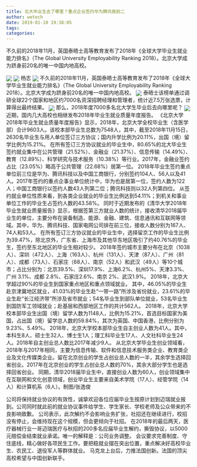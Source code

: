 ```yaml
---
title: 北大毕业生去了哪里？重点企业签约华为腾讯居前二
author: wetech
date: 2019-01-10 19:38:05
tags: 
categories: 
---
```

不久前的2018年11月，英国泰晤士高等教育发布了2018年《全球大学毕业生就业能力排名》（The Global University Employability Ranking 2018）。北京大学成为跻身前20名的唯一中国内地高校。
<!-- more -->
<img align="center" border="0" src="https://imgcdn.yicai.com/uppics/images/2019/01/2b685cc22437c37d54af2336ece5c3bd.jpg" />
<img align="center" border="0" src="https://imgcdn.yicai.com/uppics/images/2019/01/6f2b59b73b3241642b25e6f27d3b116d.jpg" />
杨志
<img align="center" border="0" src="https://imgcdn.yicai.com/uppics/images/2019/01/223a8c6a26c5bcf7f0017da966be6e8f.jpg" />
不久前的2018年11月，英国泰晤士高等教育发布了2018年《全球大学毕业生就业能力排名》（The Global University Employability Ranking 2018）。北京大学成为跻身前20名的唯一中国内地高校。
<img align="center" border="0" src="https://imgcdn.yicai.com/uppics/images/2019/01/243356c0536a7fb2c8a5a258a2919b71.jpg" />
泰晤士该榜单通过调研全球22个国家和地区约7000名资深招聘经理和管理者，统计近7.5万张选票，计算得出最终结果。
<img align="center" border="0" src="https://imgcdn.yicai.com/uppics/images/2019/01/e5bfb5d800299b992d254781f6747b1d.jpg" />
那么，2018年度7000多名北大学生毕业后去向哪里呢？
<img align="center" border="0" src="https://imgcdn.yicai.com/uppics/images/2019/01/7659e403c2bd8c45ca71f8359a52a458.jpg" />
近期，国内几大高校也相继发布2018年毕业生就业质量年度报告。
《北京大学2018年毕业生就业质量年度报告》显示，2018年，北京大学全校毕业生（含医学部）合计9603人。该校本部毕业生总数为7548人，其中，截至2018年11月15日，2630名毕业生与用人单位签订三方协议；国内升学比例为20.11%，出国（境）留学比例为15.21%。
在所有签订三方协议就业的毕业生中，80.65%的北大毕业生签约就业集中在公共管理（21.52%）、金融业（21.37%）、信息传输（14.49%）、教育（12.89%）、科学研究与技术服务（10.38%）等行业。2017年，金融业签约占比（23.05%）略高于公共管理（22.68%）居第一位。
2018年毕业生签约重点单位前三位是华为、腾讯科技以及中国工商银行，分别签约104人、56人以及41人。2017年签约的重点企事业单位统计中，华为也是居第一位，签约人数为122人；中国工商银行以签约人数43人列第二位；腾讯科技则以32人列第四位。
从签约就业单位性质来看，到各类企业就业的毕业生比例达到54.11%；到机关和事业单位工作的毕业生占签约人数的43.58%。
同时于近期发布的《清华大学2018年毕业生就业质量报告》显示，根据签第三方就业人数的统计，接收清华2018届毕业生的单位，主要分布在装备制造、能源、金融、建筑、信息通讯和互联网等领域。其中，华为、腾讯科技、国家电网公司排在前三位，接收人数分别为167人、74人和53人。
在所有签订三方协议就业的毕业生中，选择留京工作的毕业生比例为39.47%，除北京外，广东省、上海市及其他华东地区吸引了约40.76%的毕业生，签约至东北地区的毕业生相对较少。
2018年签约城市主要分布在北京（1038人）、深圳（472人）、上海（163人）、杭州（131人）、天津（87人）、广州（81人）、成都（73人）、石家庄（68人）、南京（52人）和武汉（49人）等10个城市；占比分别为：北京39.5%、深圳17.9%、上海6.2%、杭州5%、天津3.3%、广州 3.1%、成都 2.8%、石家庄2.6%、南京 2%、武汉1.9%。
2018年，北京大学超过90%的毕业生到国家重点地区和重点领域就业。
其中，46.05%的毕业生赴京津冀地区就业，41.03%的毕业生赴“一带一路”所涉及省份就业，23.61%的毕业生赴“长江经济带”所涉及省市就业；54名毕业生到部队单位就业，53名毕业生到国防军工领域就业；赴基层和西部地区工作的共计562人。
2018年，北京大学校本部毕业生出国（境）留学人数为1148人，比例为15.21%，首选目标国家为美国，占出国（境）留学总人数的59.84%，其次为英国、中国香港，比例分别为9.23%、5.49%。
2018年，北京大学校本部毕业生自主创业人数为41人。其中，本科生8人、硕士生32人、博士生1人；理工科毕业生17人、人文社科毕业生24人。2018年自主创业总人数比2017年减少9人。
从北京大学毕业生创业领域看，2018年与2017年相同，主要为信息传输、软件和信息技术服务类企业、教育类企业及文化传媒类企业。留在北京创业的学生占创业总人数的一半，其余学生选择回省创业。2017年在北京创业的学生占创业总人数的70%，其余大部分学生也是选择回省创业。
同期，清华2018届毕业生中，直接创业人数为60人，创业领域集中在互联网和文化创意领域，创业毕业生主要来自美术学院（17人）、经管学院（14人）和计算机系（6人）。制图/张逸俊
 
 
公司将保持就业协议的有效性，诚挚欢迎各位应届毕业生按原计划到迈瑞就业报到。公司同时就此前的就业协议事件给学生、学生家长、学校老师及公众带来的不良影响致歉。
公司表示，此次解约不会影响业务扩张，社招还在继续进行，校招没有停止，会维持现在这个规模，但会更倾向于社招。
在2018年的最后两天，医疗器械行业一哥迈瑞医疗与秋招的200多名应届毕业生解约，撕毁协议，以5000元赔偿金结束就业承诺。唯一的解释是：公司业务调整。
会议要求完善制度、守住底线，精心做好各项民生工作。要把稳就业摆在突出位置，重点解决好高校毕业生、农民工、退役军人等群体就业。
马克龙上台后，力推法国创新。法国的顶尖高校希望与中国创新联手。
